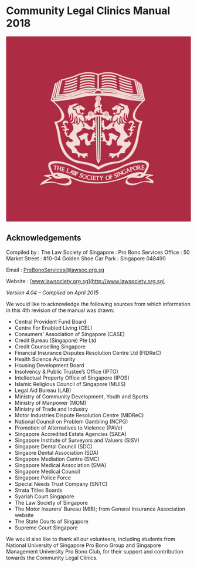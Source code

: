 # Community Legal Clinics Manual 2018

![logo](./assets/logo.png)  

## Acknowledgements

Compiled by
: The Law Society of Singapore
: Pro Bono Services Office
: 50 Market Street
: \#10-04 Golden Shoe Car Park
: Singapore 048490

Email
: <ProBonoServices@lawsoc.org.sg>

Website
: [www.lawsociety.org.sg](http://www.lawsociety.org.sg)

*Version 4.04 – Compiled on April 2015*

We would like to acknowledge the following sources from which
information in this 4th revision of the manual was drawn:

-   Central Provident Fund Board
-   Centre For Enabled Living (CEL)
-   Consumers’ Association of Singapore (CASE)
-   Credit Bureau (Singapore) Pte Ltd
-   Credit Counselling Singapore
-   Financial Insurance Disputes Resolution Centre Ltd (FIDReC)
-   Health Science Authority
-   Housing Development Board
-   Insolvency & Public Trustee’s Office (IPTO)
-   Intellectual Property Office of Singapore (IPOS)
-   Islamic Religious Council of Singapore (MUIS)
-   Legal Aid Bureau (LAB)
-   Ministry of Community Development, Youth and Sports
-   Ministry of Manpower (MOM)
-   Ministry of Trade and Industry
-   Motor Industries Dispute Resolution Centre (MIDReC)
-   National Council on Problem Gambling (NCPG)
-   Promotion of Alternatives to Violence (PAVe)
-   Singapore Accredited Estate Agencies (SAEA)
-   Singapore Institute of Surveyors and Valuers (SISV)
-   Singapore Dental Council (SDC)
-   Singaore Dental Association (SDA)
-   Singapore Mediation Centre (SMC)
-   Singapore Medical Association (SMA)
-   Singapore Medical Council
-   Singapore Police Force
-   Special Needs Trust Company (SNTC)
-   Strata Titles Boards
-   Syariah Court Singapore
-   The Law Society of Singapore
-   The Motor Insurers’ Bureau (MIB); from General Insurance Association
    website
-   The State Courts of Singapore
-   Supreme Court Singapore

We would also like to thank all our volunteers, including students from
National University of Singapore Pro Bono Group and Singapore Management
University Pro Bono Club, for their support and contribution towards the
Community Legal Clinics.
